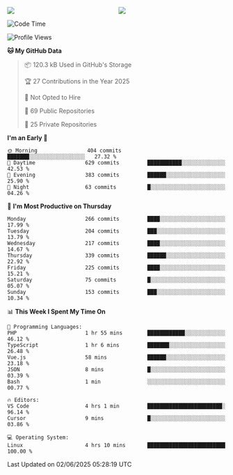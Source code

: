 <p style="display:flex;align-items:center;column-gap:0.5rem;" align="center">
  <img style="flex-grow:1;align-self:stretch;object-fit:cover;"  src ="https://github-readme-stats.vercel.app/api?username=gnoluv9x&show_icons=true&count_private=true&theme=chartreuse-dark&hide_border=true">
  <img style="flex-grow:1;align-self:stretch;object-fit:cover;"src ="https://github-readme-stats.vercel.app/api/top-langs/?username=gnoluv9x&layout=compact&hide_border=true&theme=chartreuse-dark&&langs_count=6&hide=jupyter%20notebook,tex,css,php&exclude_repo=Pacman-AI">
</p>

<!--START_SECTION:waka-->
![Code Time](http://img.shields.io/badge/Code%20Time-1%2C065%20hrs%2015%20mins-blue)

![Profile Views](http://img.shields.io/badge/Profile%20Views-0-blue)

**🐱 My GitHub Data** 

> 📦 120.3 kB Used in GitHub's Storage 
 > 
> 🏆 27 Contributions in the Year 2025
 > 
> 🚫 Not Opted to Hire
 > 
> 📜 69 Public Repositories 
 > 
> 🔑 25 Private Repositories 
 > 
**I'm an Early 🐤** 

```text
🌞 Morning                404 commits         ███████░░░░░░░░░░░░░░░░░░   27.32 % 
🌆 Daytime                629 commits         ███████████░░░░░░░░░░░░░░   42.53 % 
🌃 Evening                383 commits         ██████░░░░░░░░░░░░░░░░░░░   25.90 % 
🌙 Night                  63 commits          █░░░░░░░░░░░░░░░░░░░░░░░░   04.26 % 
```
📅 **I'm Most Productive on Thursday** 

```text
Monday                   266 commits         ████░░░░░░░░░░░░░░░░░░░░░   17.99 % 
Tuesday                  204 commits         ███░░░░░░░░░░░░░░░░░░░░░░   13.79 % 
Wednesday                217 commits         ████░░░░░░░░░░░░░░░░░░░░░   14.67 % 
Thursday                 339 commits         ██████░░░░░░░░░░░░░░░░░░░   22.92 % 
Friday                   225 commits         ████░░░░░░░░░░░░░░░░░░░░░   15.21 % 
Saturday                 75 commits          █░░░░░░░░░░░░░░░░░░░░░░░░   05.07 % 
Sunday                   153 commits         ███░░░░░░░░░░░░░░░░░░░░░░   10.34 % 
```


📊 **This Week I Spent My Time On** 

```text
💬 Programming Languages: 
PHP                      1 hr 55 mins        ████████████░░░░░░░░░░░░░   46.12 % 
TypeScript               1 hr 6 mins         ███████░░░░░░░░░░░░░░░░░░   26.48 % 
Vue.js                   58 mins             ██████░░░░░░░░░░░░░░░░░░░   23.18 % 
JSON                     8 mins              █░░░░░░░░░░░░░░░░░░░░░░░░   03.39 % 
Bash                     1 min               ░░░░░░░░░░░░░░░░░░░░░░░░░   00.77 % 

🔥 Editors: 
VS Code                  4 hrs 1 min         ████████████████████████░   96.14 % 
Cursor                   9 mins              █░░░░░░░░░░░░░░░░░░░░░░░░   03.86 % 

💻 Operating System: 
Linux                    4 hrs 10 mins       █████████████████████████   100.00 % 
```


 Last Updated on 02/06/2025 05:28:19 UTC
<!--END_SECTION:waka-->

